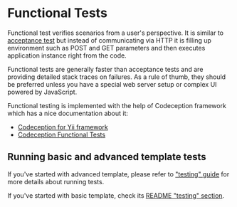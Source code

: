 Functional Tests
================

Functional test verifies scenarios from a user's perspective. It is similar to [acceptance test](test-acceptance.md)
but instead of communicating via HTTP it is filling up environment such as POST and GET parameters and then executes
application instance right from the code.

Functional tests are generally faster than acceptance tests and are providing detailed stack traces on failures.
As a rule of thumb, they should be preferred unless you have a special web server setup or complex UI powered by
JavaScript.

Functional testing is implemented with the help of Codeception framework which has a nice documentation about it:

- [Codeception for Yii framework](http://codeception.com/for/yii)
- [Codeception Functional Tests](http://codeception.com/docs/04-FunctionalTests)

## Running basic and advanced template tests

If you've started with advanced template, please refer to ["testing" guide](https://github.com/yiisoft/yii2-app-advanced/blob/master/docs/guide/start-testing.md)
for more details about running tests.  

If you've started with basic template, check its [README "testing" section](https://github.com/yiisoft/yii2-app-basic/blob/master/README.md#testing).
